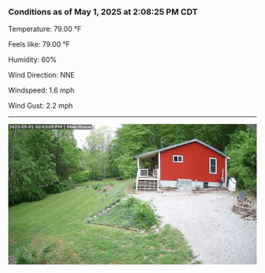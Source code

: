 ### Conditions as of May 1, 2025 at 2:08:25 PM CDT 

Temperature: 79.00 &deg;F

Feels like: 79.00 &deg;F

Humidity: 60%

Wind Direction: NNE

Windspeed: 1.6 mph

Wind Gust: 2.2 mph

---

<img src="./images/latest.jpeg"/>

